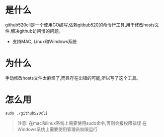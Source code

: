 # 是什么

github520cli是一个使用GO编写,依赖[github520](https://github.com/521xueweihan/GitHub520)的命令行工具,用于修改hosts文件,解决github访问慢的问题。
- 支持MAC, Linux和Windows系统

# 为什么

手动修改hosts文件太麻烦了,而且存在出错的可能,所以写了这个工具。

# 怎么用

```shell
sudo ./github520cli
```
> 注意: 在mac和linux系统上需要使用sudo命令,否则会报权限错误
> 在Windows系统上需要使用管理员权限运行